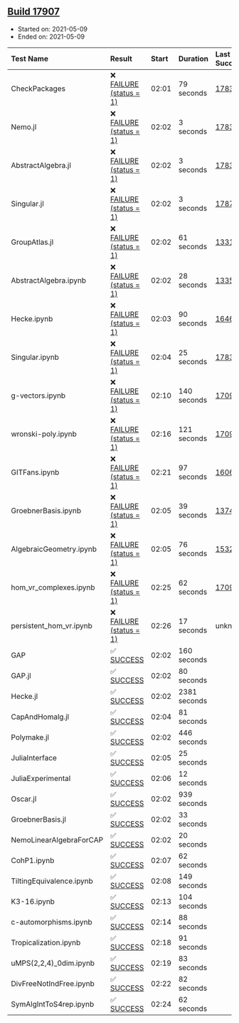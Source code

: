 ## [Build 17907](https://oscarci.mathematik.uni-kl.de/job/oscar/17907/)

* Started on: 2021-05-09
* Ended on: 2021-05-09

| Test Name    | Result | Start | Duration | Last Success | First Failure |
|:-------------|:-------|:------|:---------|:-------------|:--------------|
| CheckPackages | ❌ [FAILURE (status = 1)](https://oscarci.mathematik.uni-kl.de/job/oscar/17907/artifact/logs/build-17907/CheckPackages.log) | 02:01 | 79 seconds | [17832](https://oscarci.mathematik.uni-kl.de/job/oscar/17832/) | [17833](https://oscarci.mathematik.uni-kl.de/job/oscar/17833/) |
| Nemo.jl | ❌ [FAILURE (status = 1)](https://oscarci.mathematik.uni-kl.de/job/oscar/17907/artifact/logs/build-17907/Nemo.jl.log) | 02:02 | 3 seconds | [17835](https://oscarci.mathematik.uni-kl.de/job/oscar/17835/) | [17836](https://oscarci.mathematik.uni-kl.de/job/oscar/17836/) |
| AbstractAlgebra.jl | ❌ [FAILURE (status = 1)](https://oscarci.mathematik.uni-kl.de/job/oscar/17907/artifact/logs/build-17907/AbstractAlgebra.jl.log) | 02:02 | 3 seconds | [17831](https://oscarci.mathematik.uni-kl.de/job/oscar/17831/) | [17832](https://oscarci.mathematik.uni-kl.de/job/oscar/17832/) |
| Singular.jl | ❌ [FAILURE (status = 1)](https://oscarci.mathematik.uni-kl.de/job/oscar/17907/artifact/logs/build-17907/Singular.jl.log) | 02:02 | 3 seconds | [17871](https://oscarci.mathematik.uni-kl.de/job/oscar/17871/) | [17872](https://oscarci.mathematik.uni-kl.de/job/oscar/17872/) |
| GroupAtlas.jl | ❌ [FAILURE (status = 1)](https://oscarci.mathematik.uni-kl.de/job/oscar/17907/artifact/logs/build-17907/GroupAtlas.jl.log) | 02:02 | 61 seconds | [13311](https://oscarci.mathematik.uni-kl.de/job/oscar/13311/) | [13312](https://oscarci.mathematik.uni-kl.de/job/oscar/13312/) |
| AbstractAlgebra.ipynb | ❌ [FAILURE (status = 1)](https://oscarci.mathematik.uni-kl.de/job/oscar/17907/artifact/logs/build-17907/AbstractAlgebra.ipynb.log) | 02:02 | 28 seconds | [13355](https://oscarci.mathematik.uni-kl.de/job/oscar/13355/) | [13356](https://oscarci.mathematik.uni-kl.de/job/oscar/13356/) |
| Hecke.ipynb | ❌ [FAILURE (status = 1)](https://oscarci.mathematik.uni-kl.de/job/oscar/17907/artifact/logs/build-17907/Hecke.ipynb.log) | 02:03 | 90 seconds | [16463](https://oscarci.mathematik.uni-kl.de/job/oscar/16463/) | [16464](https://oscarci.mathematik.uni-kl.de/job/oscar/16464/) |
| Singular.ipynb | ❌ [FAILURE (status = 1)](https://oscarci.mathematik.uni-kl.de/job/oscar/17907/artifact/logs/build-17907/Singular.ipynb.log) | 02:04 | 25 seconds | [17835](https://oscarci.mathematik.uni-kl.de/job/oscar/17835/) | [17836](https://oscarci.mathematik.uni-kl.de/job/oscar/17836/) |
| g-vectors.ipynb | ❌ [FAILURE (status = 1)](https://oscarci.mathematik.uni-kl.de/job/oscar/17907/artifact/logs/build-17907/g-vectors.ipynb.log) | 02:10 | 140 seconds | [17099](https://oscarci.mathematik.uni-kl.de/job/oscar/17099/) | [17100](https://oscarci.mathematik.uni-kl.de/job/oscar/17100/) |
| wronski-poly.ipynb | ❌ [FAILURE (status = 1)](https://oscarci.mathematik.uni-kl.de/job/oscar/17907/artifact/logs/build-17907/wronski-poly.ipynb.log) | 02:16 | 121 seconds | [17098](https://oscarci.mathematik.uni-kl.de/job/oscar/17098/) | [17099](https://oscarci.mathematik.uni-kl.de/job/oscar/17099/) |
| GITFans.ipynb | ❌ [FAILURE (status = 1)](https://oscarci.mathematik.uni-kl.de/job/oscar/17907/artifact/logs/build-17907/GITFans.ipynb.log) | 02:21 | 97 seconds | [16068](https://oscarci.mathematik.uni-kl.de/job/oscar/16068/) | [16069](https://oscarci.mathematik.uni-kl.de/job/oscar/16069/) |
| GroebnerBasis.ipynb | ❌ [FAILURE (status = 1)](https://oscarci.mathematik.uni-kl.de/job/oscar/17907/artifact/logs/build-17907/GroebnerBasis.ipynb.log) | 02:05 | 39 seconds | [13748](https://oscarci.mathematik.uni-kl.de/job/oscar/13748/) | [13749](https://oscarci.mathematik.uni-kl.de/job/oscar/13749/) |
| AlgebraicGeometry.ipynb | ❌ [FAILURE (status = 1)](https://oscarci.mathematik.uni-kl.de/job/oscar/17907/artifact/logs/build-17907/AlgebraicGeometry.ipynb.log) | 02:05 | 76 seconds | [15322](https://oscarci.mathematik.uni-kl.de/job/oscar/15322/) | [15323](https://oscarci.mathematik.uni-kl.de/job/oscar/15323/) |
| hom_vr_complexes.ipynb | ❌ [FAILURE (status = 1)](https://oscarci.mathematik.uni-kl.de/job/oscar/17907/artifact/logs/build-17907/hom_vr_complexes.ipynb.log) | 02:25 | 62 seconds | [17099](https://oscarci.mathematik.uni-kl.de/job/oscar/17099/) | [17100](https://oscarci.mathematik.uni-kl.de/job/oscar/17100/) |
| persistent_hom_vr.ipynb | ❌ [FAILURE (status = 1)](https://oscarci.mathematik.uni-kl.de/job/oscar/17907/artifact/logs/build-17907/persistent_hom_vr.ipynb.log) | 02:26 | 17 seconds | unknown | unknown |
| GAP | ✅ [SUCCESS](https://oscarci.mathematik.uni-kl.de/job/oscar/17907/artifact/logs/build-17907/GAP.log) | 02:02 | 160 seconds |  |  |
| GAP.jl | ✅ [SUCCESS](https://oscarci.mathematik.uni-kl.de/job/oscar/17907/artifact/logs/build-17907/GAP.jl.log) | 02:02 | 80 seconds |  |  |
| Hecke.jl | ✅ [SUCCESS](https://oscarci.mathematik.uni-kl.de/job/oscar/17907/artifact/logs/build-17907/Hecke.jl.log) | 02:02 | 2381 seconds |  |  |
| CapAndHomalg.jl | ✅ [SUCCESS](https://oscarci.mathematik.uni-kl.de/job/oscar/17907/artifact/logs/build-17907/CapAndHomalg.jl.log) | 02:04 | 81 seconds |  |  |
| Polymake.jl | ✅ [SUCCESS](https://oscarci.mathematik.uni-kl.de/job/oscar/17907/artifact/logs/build-17907/Polymake.jl.log) | 02:02 | 446 seconds |  |  |
| JuliaInterface | ✅ [SUCCESS](https://oscarci.mathematik.uni-kl.de/job/oscar/17907/artifact/logs/build-17907/JuliaInterface.log) | 02:05 | 25 seconds |  |  |
| JuliaExperimental | ✅ [SUCCESS](https://oscarci.mathematik.uni-kl.de/job/oscar/17907/artifact/logs/build-17907/JuliaExperimental.log) | 02:06 | 12 seconds |  |  |
| Oscar.jl | ✅ [SUCCESS](https://oscarci.mathematik.uni-kl.de/job/oscar/17907/artifact/logs/build-17907/Oscar.jl.log) | 02:02 | 939 seconds |  |  |
| GroebnerBasis.jl | ✅ [SUCCESS](https://oscarci.mathematik.uni-kl.de/job/oscar/17907/artifact/logs/build-17907/GroebnerBasis.jl.log) | 02:02 | 33 seconds |  |  |
| NemoLinearAlgebraForCAP | ✅ [SUCCESS](https://oscarci.mathematik.uni-kl.de/job/oscar/17907/artifact/logs/build-17907/NemoLinearAlgebraForCAP.log) | 02:02 | 20 seconds |  |  |
| CohP1.ipynb | ✅ [SUCCESS](https://oscarci.mathematik.uni-kl.de/job/oscar/17907/artifact/logs/build-17907/CohP1.ipynb.log) | 02:07 | 62 seconds |  |  |
| TiltingEquivalence.ipynb | ✅ [SUCCESS](https://oscarci.mathematik.uni-kl.de/job/oscar/17907/artifact/logs/build-17907/TiltingEquivalence.ipynb.log) | 02:08 | 149 seconds |  |  |
| K3-16.ipynb | ✅ [SUCCESS](https://oscarci.mathematik.uni-kl.de/job/oscar/17907/artifact/logs/build-17907/K3-16.ipynb.log) | 02:13 | 104 seconds |  |  |
| c-automorphisms.ipynb | ✅ [SUCCESS](https://oscarci.mathematik.uni-kl.de/job/oscar/17907/artifact/logs/build-17907/c-automorphisms.ipynb.log) | 02:14 | 88 seconds |  |  |
| Tropicalization.ipynb | ✅ [SUCCESS](https://oscarci.mathematik.uni-kl.de/job/oscar/17907/artifact/logs/build-17907/Tropicalization.ipynb.log) | 02:18 | 91 seconds |  |  |
| uMPS(2,2,4)_0dim.ipynb | ✅ [SUCCESS](https://oscarci.mathematik.uni-kl.de/job/oscar/17907/artifact/logs/build-17907/uMPS-2-2-4-_0dim.ipynb.log) | 02:19 | 83 seconds |  |  |
| DivFreeNotIndFree.ipynb | ✅ [SUCCESS](https://oscarci.mathematik.uni-kl.de/job/oscar/17907/artifact/logs/build-17907/DivFreeNotIndFree.ipynb.log) | 02:22 | 82 seconds |  |  |
| SymAlgIntToS4rep.ipynb | ✅ [SUCCESS](https://oscarci.mathematik.uni-kl.de/job/oscar/17907/artifact/logs/build-17907/SymAlgIntToS4rep.ipynb.log) | 02:24 | 62 seconds |  |  |

